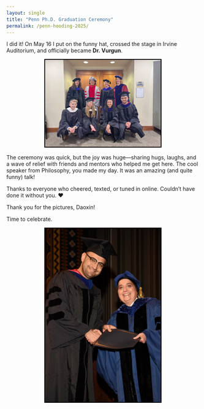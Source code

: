 ```yaml
---
layout: single
title: "Penn Ph.D. Graduation Ceremony"
permalink: /penn-hooding-2025/
---
```


I did it! On May 16 I put on the funny hat, crossed the stage in Irvine Auditorium, and officially became **Dr. Vurgun**.  

<div style="text-align:center; margin: 1em 0;">
  <img src="/assets/images/Vurgun_Penn_graduation.jpeg" alt="Freshly hooded ✨" style="border:2px solid #000; max-width:60%; height:auto;">
</div>

The ceremony was quick, but the joy was huge—sharing hugs, laughs, and a wave of relief with friends and mentors who helped me get here. The cool speaker from Philosophy, you made my day. It was an amazing (and quite funny) talk!

Thanks to everyone who cheered, texted, or tuned in online. Couldn’t have done it without you. ❤️

Thank you for the pictures, Daoxin!

Time to celebrate.

<div style="text-align:center; margin: 1em 0;">
  <img src="/assets/images/Vurgun_with_Dean.jpeg" alt="Smiling with the Provost ✨" style="border:2px solid #000; max-width:60%; height:auto;">
</div>
